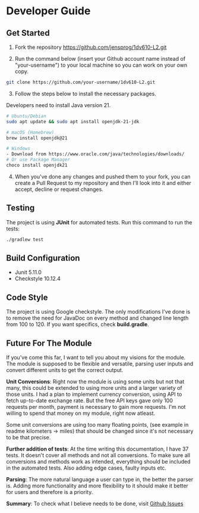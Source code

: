 # Developer Guide

## Get Started

1. Fork the repository https://github.com/jensprog/1dv610-L2.git

2. Run the command below (insert your Github account name instead of "your-username") to your local machine so you can work on your own copy.

```bash
git clone https://github.com/your-username/1dv610-L2.git
```

3. Follow the steps below to install the necessary packages.

Developers need to install Java version 21.

```bash
# Ubuntu/Debian
sudo apt update && sudo apt install openjdk-21-jdk
```

```bash
# macOS (Homebrew)
brew install openjdk@21
```

```bash
# Windows
- Download from https://www.oracle.com/java/technologies/downloads/
# Or use Package Manager
choco install openjdk21
```

4. When you've done any changes and pushed them to your fork, you can create a Pull Request to my repository and then I'll look into it and either accept, decline or request changes. 

## Testing

The project is using **JUnit** for automated tests. Run this command to run the tests:

```bash
./gradlew test
```

## Build Configuration

- Junit 5.11.0
- Checkstyle 10.12.4

## Code Style

The project is using Google checkstyle. The only modifications I've done is to remove the need for JavaDoc on every method and changed line length from 100 to 120. If you want specifics, check **build.gradle**.

## Future For The Module

If you've come this far, I want to tell you about my visions for the module.
The module is supposed to be flexible and versatile, parsing user inputs and convert different units to get the correct output.

**Unit Conversions**: Right now the module is using some units but not that many, this could be extended to using more units and a larger variety of those units.
I had a plan to implement currency conversion, using API to fetch up-to-date exchange rate. But the free API keys gave only 100 requests per month, payment is necessary to gain more requests. I'm not willing to spend that money on my module, right now atleast.

Some unit conversions are using too many floating points, (see example in readme kilometers -> miles) that should be changed since it's not necessary to be that precise.

**Further addition of tests**: At the time writing this documentation, I have 37 tests. It doesn't cover all methods and not all conversions. To make sure all conversions and methods work as intended, everything should be included in the automated tests. Also adding edge cases, faulty inputs etc.

**Parsing**: The more natural language a user can type in, the better the parser is.
Adding more functionality and more flexibility to it should make it better for users and therefore is a priority.

**Summary**: To check what I believe needs to be done, visit [Github Issues](https://github.com/jensprog/1dv610-L2/issues)
